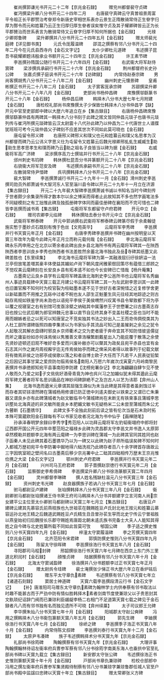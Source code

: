 <!-- { "loadSidebar": true } -->
　　崔尚撰郭谦光书开元二十二年【京兆金石録】
　　赠兖州都督裴守贞碑
　　崔沔撰梁升卿八分书开元二十四年二月
　　右唐裴守真碑云守真曽祖景周富平令祖正长平郡赞治考眘郑令新唐史宰相世系表亦云景生正隋散骑常侍正生眘字归厚为酂令而元和姓纂乃云正生归厚归厚生眘者误矣惟守贞及其子耀卿碑皆云正为长平郡賛治而世系表言为散骑常侍又云眘字归厚不知何所据也【金石録】
　　光禄少卿郑鲁碑
　　梁升卿撰并八分书开元二十四年五月【金石録】
　　赠太师裴光庭碑【详见御书类】
　　元氏令厐履温碑
　　邵混之撰蔡有邻八分书开元二十四年二月今在元氏县西寺内【金石文字记】
　　太仆少卿杜元道碑
　　韦述撰子昆吾书裴耀卿题讳殷承业书额开元二十四年立【京兆金石録】
　　许王素节碑
　　李邕撰孙隋国公随行书开元二十六年四月【金石録】
　　右武衞大将军赵侍賔碑
　　梁涉撰呉承嗣行书开元二十六年【京兆金石録】
　　荆州都督府长史孙公碑
　　张嘉贞撰子庭讽书开元二十六年【访碑録】
　　内常侍赵泰宗碑
　　男尚客撰胡秀八分书开元二十八年二月【金石録】
　　幽州刺史元懐景碑
　　皇甫彬撰正书开元二十八年二月【金石録】
　　太子賔客厐承宗碑
　　苏颋撰梁升卿八分书开元二十八年八月【金石録】
　　吏部尚书杨仲昌碑
　　席豫撰邬繇篆书开元二十八年【金石録】
　　杨仲昌后碑
　　韩择木八分书大歴七年七月附建【金石録】
　　唐检校礼部尚书席豫撰太子少保致仕韩择木八分书仲昌字【缺】　开元中官至吏部郎中碑以大歴六年追立在乡【集古録目】
　　右唐杨仲昌碑席豫撰邬繇篆仲昌有两碑其一韩择木八分书刻于此碑之隂文皆同仲昌元琰子也唐书元琰列传与崔沔所撰元琰碑皆云汉太尉震十八代孙此碑乃以仲昌为二十代唐世士人谱牒犹班班可考今元琰仲昌父子碑刻不应差其世次不同如此莫可晓也【金石録】
　　唐屯留令邢义碑
　　右唐邢义碑邢义和璞父也元和姓纂云和璞父名思孝为汉州都督而碑乃云公讳义字思义仕为屯留令又姓纂云后魏光禄卿邢虬虬生臧臧生助助生思孝思孝生和璞而碑乃云助之祖名子良皆当以碑为据【金石録】
　　右威衞将军高广济碑
　　梁涉撰序高力士撰铭并行书开元二十八年【京兆金石録】
　　邠州刺史韦钧碑
　　韩休撰杜昆吾分书并篆额开元二十八年【京兆金石録】
　　右骁衞大将军范安及碑
　　韦述撰呉承嗣书开元二十八年【京兆金石録】
　　左散骑常侍尹愔碑
　　呉巩撰韩择木八分书开元二十八年【京兆金石録】
　　裴大智碑
　　李邕撰萧诚行书开元二十九年十一月【金石録】滑州刺史李邕撰司勋员外郎萧诚书大智河东人官至淄川县令碑以开元二十九年十一月立在济源【集古録目】
　　开元二十九年裴大智碑李邕撰萧诚书诚以书知名当时今碑刻传于世者颇少余集录所得才数本尔以余之愽采而得者止此故知其不多也然字画笔法多不同疑模刻之有工拙惟此碑及独孤册碑字体同而最佳册碑在襄阳而不完可惜也二碑皆李邕撰而诚书焉【集古録】
　　屯衞将军东都留守卢府君碑
　　开元中立【金石録】
　　赠司农卿李元纮碑
　　韩休撰陆去泰分书开元中立【京兆金石録】
　　武衞将军栁泰碑
　　开元中郭讷撰右武衞将军栁泰碑云碑篆尽假于余柔翰徒施实慙于墨妙贞石既刻有愧于色丝【文苑英华】
　　云麾将军李秀碑
　　李邕撰并行书天寳元年正月【金石録】
　　右唐李秀碑李邕撰并书碑在幽州按明皇以天寳三年改年为载今此碑元年正月立而称元载何哉【金石録】
　　李北海云麾将军碑永乐丙申用之在北京以寄余者此碑出良乡县北海所书有两云麾将军碑其一在陜西陜西者李思训良乡李秀也陜西者书法差胜然余蓄北海书独此及岳寺碑其纸墨又此碑差胜也【东里续集】
　　李北海书云麾将军碑为第一其融液屈衍纡徐妍溢一法兰亭但放笔差増其豪丰体使益其媚如卢询下朝风度闲雅萦辔回策尽有蕴借三郎顾之不觉叹美云麾碑刻在长安良乡县有拓本逺不如也今长安碑已亡惜哉【杨升庵集】
　　古墨斋记云良乡县学有云麾将军碑盖唐北海刺史李公邕所书也云麾将军名秀幽州人事迹具载碑中天寳三载正月建公书云麾将军碑二其一为左武尉李思训其一此碑也旧置官廨不知何时为校官裂为柱础墨本遂不见于世好古者深惋惜之近复修学舍更以新砥置而不用推之瓦砾中过者不睨也友人邵生正魁董生凤元往经其地踪迹之则古础存焉规如铁鉴字尚未泐也以语宛平李侯于美侯喟然兴叹寓书县令辇致都下将为亭以覆之视寝室之右有别馆可庋亟涂塈之纳础其中属藩参王子世懋署之曰古墨斋志存旧也按公仕武后朝为郎官辨魏元忠事以直节自见终其身不变盖社稷之臣也当时不能用而媢嫉者忌之以死可以知唐室之不竞矣独其书法之妙出入二王而竒伟倜傥类其为人杜工部所谓碑版照四裔李集贤以为书家仙手其流品可知己是虽摧剥之余见之犹令人起敬况其解衣盘礴时邪良乡京师衢术之交为吏者疲于奔命宜其不知防惜彼竖儒従而斧之庸妄纷如亦何诛焉侯以隽雅善文章浩穣繁剧戴星出入乃能庇覆于散落之余使先贤妙迹顿还旧观不唯好竒多爱而兴废补敝亦可以槩其为政矣且宛平赤县也宜有金石志其兴作之嵗月周视廨宇迄无传焉侯始亭而碑之俾采风者得以故事列于纪载文献将有徴焉非侯之功邪亭成侯歌以落之和者自博士欧子大任而下凡若干人民表従铅椠之后因记其事甘棠之爱庶防勿翦焉侯名南阳人万厯六年嵗次戊寅夏六月岭南黎民表撰并书承徳郎知宛平县事南阳李防建【沈榜宛署杂记】李北海翩翩自肆乍见不使人敬而久乃爱之如子文佻佻好酒骨青竟为神也呉兴习之加媚似犹未得其遒此云麾将军碑尤著者将军名思训画品在神妙间碑辞絶不之及岂古人以艺为讳耶【弇州山人集】
　　北海书逸而遒米元章谓其屈强生疎似为未当此碑是其得意者虽剥蚀过半而存者其铓铩凛然碑在蒲城杨用修谓已防正徳中刘逺夫御史以铁束之又谓已亡朱秉器又谓良乡亦有此碑蒲城者为赵文敏临书今蒲城碑尚在未断无有铁束事且蒲城李思训塟处北海真迹的非文敏所能良乡本肥媚文敏书无疑杨米二公未尝至蒲城而朱公尤为瞽断【石墨镌华】
　　此碑文多不全独此刻前后读之皆有伦次当是石未泐时拓本殊可寳蔵欧阳金石録每有不以书家见收者况北海为书中仙乎【画禅随笔】
　　孙承泽春明梦余録曰李秀字秀范阳人以功拜云麾将军左豹韬衞翊府中郎将封辽西郡开国公开元四年卒塟范阳之福禄乡此碑为灵昌郡太守李邕文并书逸人太原郭卓然模勒并题额李北海有两云麾碑一为李思训碑在蒲城一为此碑其官同其姓同也赵子函秦人未见此碑其着石墨镌华乃以为一碑又以此碑为赵子昻所临误矣碑不知何时入都城万歴初宛平令李防署中掘地得六础洗视乃此碑存者百八十余字碑首存唐故云三字因筑室砌之壁间名曰古墨斋后移少京兆署中止二础其四础相传万歴末王京兆惟俭携之大梁【金石文字记】
　　鄂州刺史卢府君碑
　　李邕撰并行书天寳元年二月【金石録】
　　兴州司马王府君碑
　　郭子晋撰赵崇徳行书天寳元年二月【金石録】
　　监察御史李希倩碑
　　李邕撰梁升卿八分书徐浩篆额天寳二年四月【金石録】
　　灵州都督李琳碑
　　撰人姓名残缺杜温元八分书天寳三年【金石録】
　　资州刺史韦光碑
　　赵良器撰族子若讷八分书天寳三年七月【金石録】
　　驸马都尉豆卢建碑
　　张垍撰韩择木八分书天寳三年八月【金石録】
　　衞尉卿驸马都尉张垍撰诸王侍书荣王府司马韩择木八分书并额建字立言河南人尚宗女建平公主位至太仆卿驸马都尉碑以天寳三年七月立【集古録目】
　　右唐豆卢建碑云建其先慕容氏前燕枝族也九世祖苌在魏赐姓豆卢氏封北地王按元和姓纂云慕容运孙北地王精之后魏道武赐姓豆卢氏精生丑丑曽孙苌生寜而北史宁传云宁曽祖胜以燕皇始初归后魏授长乐郡守赐姓焉唐距北朝未逺氏族书完备士大夫人人能知其得姓之自今碑与北史姓纂所载不同如此皆莫可攷
　　郇国公碑
　　季子适之撰史惟则八分书天寳四年九月【金石録】
　　梓潼太守窦履温碑
　　李之芳撰天寳四年【京兆金石録】
　　北齐范阳令宋君碑
　　郭慎防撰史惟则八分书天寳四年九月【金石録】
　　陈留太守徐晖碑
　　李邕撰徐浩行书天寳五年八月【金石録】
　　寻阳郡司马程封碑
　　邢韶撰徐浩行书天寳六年七月碑在西京上东门外三里道北积闰村【金石録】
　　顔惟贞碑
　　陆据撰蔡有邻八分书天寳六年十月【金石録】
　　北海太守窦诫盈碑
　　徐浩撰并八分书题额李过正书天寳七年正月【金石録】
　　赠太尉呉令珪碑
　　裴士淹撰张少悌正书大歴六年立在香炉铭后【京兆金石録】
　　赠东平太守章仇素碑
　　韦述撰蔡有邻八分书天寳七年立【诸道石刻録】
　　窦居士神道碑
　　天寳六载李邕撰段清云行书【金石文字记】
　　【补】唐淮阳司马赠东太守章仇素碑为翰林学士内供奉蔡有邻书取法以时趣不能甚古而于严劲中防有情似胜韩择木素者剑南节度使兼琼父以子贵恩封其文骫琐纪诏辞门阀而已兼琼利臣龌龊李杨二右相门不足道第天寳七载之碑见于金石録者凡八而有邻书独有名而独见遗所不可晓【弇州续藁】
　　太子司议郎王允碑
　　李华撰朱灿八分书天寳七年十月【金石録】
　　阳城郡太守赵公奭碑
　　冯用之撰韩择木八分书衞包篆额天寳八年五月【金石録】
　　郭先生碑
　　李廸撰徐浩行书天寳八年七月【金石録】
　　徐峤之碑
　　李邕撰季子浩正书天寳八年十月【金石録】
　　内常侍陈文叔碑
　　李邕撰刘泰行书天寳九年十二月【金石録】
　　太原尹韦凑碑
　　族子韦述撰韩择术分书天寳九年【京兆金石録】
　　礼部尚书徐筠碑
　　陶翰撰蔡有邻书天寳九年【京兆金石録】
　　大理评事陶翰撰翰林待诏左衞率府兵曺参军蔡有邻八分书徐筠字南美东海人也垂拱中官至礼部尚书碑以天寳九载立【集古録目】
　　新安郡太守张公碑
　　韦述撰徐浩正书史惟则篆额天寳十年十月【金石録】
　　戸部尚书章仇兼琼碑
　　检校仓部郎中冯用之撰左衞率府兵曺参军集贤殿待制蔡有邻八分书兼琼字兼琼鲁郡任城人官至户部尚书殿中监諡曰忠碑以天寳十年立【集古録目】
　　赠太常卿张义方碑
